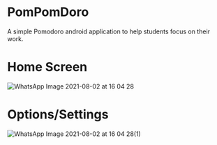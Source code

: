 # PomPomDoro
A simple Pomodoro android application to help students focus on their work.

# Home Screen
![WhatsApp Image 2021-08-02 at 16 04 28](https://user-images.githubusercontent.com/54435620/127844959-54f953e6-a42c-4891-ba2d-6e43e0e5502b.jpeg)

# Options/Settings
![WhatsApp Image 2021-08-02 at 16 04 28(1)](https://user-images.githubusercontent.com/54435620/127845131-0c9a89f2-3c21-4a46-836c-beb75e2f763e.jpeg)


